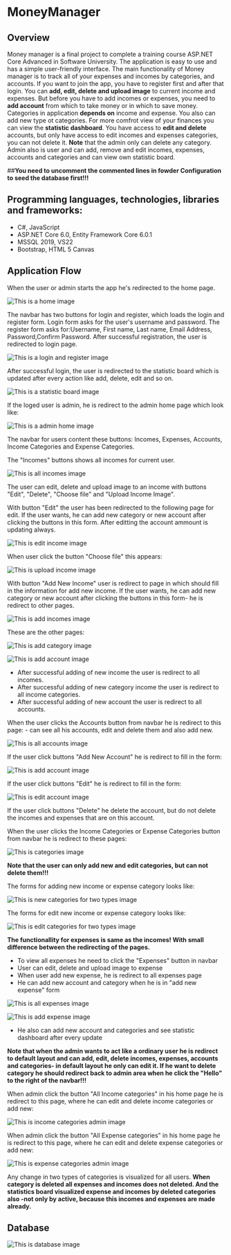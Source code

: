 # MoneyManager
## Overview
Money manager is a final project to complete a training course ASP.NET Core Advanced in Software University. The application is easy to use and has a simple user-friendly interface. The main functionality of Money manager is to track all of your expenses and incomes by categories, and accounts. If you want to join the app, you have to register first and after that login. You can **add, edit, delete and upload image** to current income and expenses. But before you have to add incomes or expenses, you need to **add account** from which to take money or in which to save money. Categories in application **depends on** income and expense. You also can add new type ot categories. For more comfrot view of your finances you can view the **statistic dashboard**. You have access to **edit and delete** accounts, but only have access to edit incomes and expenses categories, you can not delete it. **Note** that the admin only can delete any category. Admin also is user and can add, remove and edit incomes, expenses, accounts and categories and can view own statistic board.

##**You need to uncomment the commented lines in fowder Configuration to seed the database first!!!**

## Programming languages, technologies, libraries and frameworks:
- C#, JavaScript
- ASP.NET Core 6.0, Entity Framework Core 6.0.1
- MSSQL 2019, VS22
- Bootstrap, HTML 5 Canvas
## Application Flow
When the user or admin starts the app he's redirected to the home page.

![This is a home image](https://github.com/SpasinaSpasova/MoneyManager/blob/main/Screenshots/home.png)

The navbar has two buttons for login and register, which loads the login and register form. 
Login form asks for the user's username and password. 
The register form asks for:Username, First name, Last name, Email Address, Password,Confirm Password.
After successful registration, the user is redirected to login page.

![This is a login and register image](https://github.com/SpasinaSpasova/MoneyManager/blob/main/Screenshots/login_register.png)

After successful login, the user is redirected to the statistic board which is updated after every action like add, delete, edit and so on.

![This is a statistic board image](https://github.com/SpasinaSpasova/MoneyManager/blob/main/Screenshots/user_dashboard.png)

If the loged user is admin, he is redirect to the admin home page which look like:

![This is a admin home image](https://github.com/SpasinaSpasova/MoneyManager/blob/main/Screenshots/admin_home.png)

The navbar for users content these buttons: Incomes, Expenses, Accounts, Income Categories and Expense Categories.

The "Incomes" buttons shows all incomes for current user.

![This is all incomes image](https://github.com/SpasinaSpasova/MoneyManager/blob/main/Screenshots/AllIncomes.png)

The user can edit, delete and upload image to an income with buttons "Edit", "Delete", "Choose file" and "Upload Income Image".

With button "Edit" the user has been redirected to the following page for edit. If the user wants, he can add new category or new account after clicking the buttons in this form. After editting the account ammount is updating always.

![This is edit income image](https://github.com/SpasinaSpasova/MoneyManager/blob/main/Screenshots/EditIncome.png)

When user click the button "Choose file" this appears:

![This is upload income image](https://github.com/SpasinaSpasova/MoneyManager/blob/main/Screenshots/UploadImage.png)

With button "Add New Income" user is redirect to page in which should fill in the information for add new income. If the user wants, he can add new category or new account after clicking the buttons in this form- he is redirect to other pages.

![This is add incomes image](https://github.com/SpasinaSpasova/MoneyManager/blob/main/Screenshots/AddIncome.png)

These are the other pages:

![This is add category image](https://github.com/SpasinaSpasova/MoneyManager/blob/main/Screenshots/AddCategoryIncome.png)

![This is add account image](https://github.com/SpasinaSpasova/MoneyManager/blob/main/Screenshots/AddAccount.png)

- After successful adding of new income the user is redirect to all incomes.
- After successful adding of new category income the user is redirect to all income categories.
- After successful adding of new account the user is redirect to all accounts.

When the user clicks the Accounts button from navbar he is redirect to this page: - can see all his accounts, edit and delete them and also add new.

![This is all accounts image](https://github.com/SpasinaSpasova/MoneyManager/blob/main/Screenshots/AllAccounts.png)

If the user click buttons "Add New Account" he is redirect to fill in the form:

![This is add account image](https://github.com/SpasinaSpasova/MoneyManager/blob/main/Screenshots/AddAccount.png)

If the user click buttons "Edit" he is redirect to fill in the form:

![This is edit account image](https://github.com/SpasinaSpasova/MoneyManager/blob/main/Screenshots/EditAccount.png)

If the user click buttons "Delete" he delete the account, but do not delete the incomes and expenses that are on this account.

When the user clicks the Income Categories or Expense Categories button from navbar he is redirect to these pages:

![This is categories image](https://github.com/SpasinaSpasova/MoneyManager/blob/main/Screenshots/Categories.png)

**Note that the user can only add new and edit categories, but can not delete them!!!**

The forms for adding new income or expense category looks like: 

![This is new categories for two types image](https://github.com/SpasinaSpasova/MoneyManager/blob/main/Screenshots/NewCategory.png)

The forms for edit new income or expense category looks like: 

![This is edit categories for two types image](https://github.com/SpasinaSpasova/MoneyManager/blob/main/Screenshots/EditCategory.png)

**The functionallity for expenses is same as the incomes! With small difference between  the redirecting of the pages.**
 - To view all expenses he need to click the "Expenses" button in navbar
 - User can edit, delete and upload image to expense
 - When user add new expense, he is redirect to all expenses page
 - He can add new account and category when he is in "add new expense" form
 
 ![This is all expenses image](https://github.com/SpasinaSpasova/MoneyManager/blob/main/Screenshots/AllExpenses.png)
 
 ![This is add expense image](https://github.com/SpasinaSpasova/MoneyManager/blob/main/Screenshots/AddExpense.png)
 
 - He also can add new account and categories and see statistic dashboard after every update

**Note that when the admin wants to act like a ordinary user he is redirect to default layout and can add, edit, delete incomes, expenses, accounts and categories- in default layout he only can edit it. If he want to delete category he should redirect back to admin area when he click the "Hello" to the right of the navbar!!!**

When admin click the button "All Income categories" in his home page he is redirect to this page, where he can edit and delete income categories or add new:

![This is income categories admin image](https://github.com/SpasinaSpasova/MoneyManager/blob/main/Screenshots/ICAdmin.png)

When admin click the button "All Expense categories" in his home page he is redirect to this page, where he can edit and delete expense categories or add new:

![This is expense categories admin image](https://github.com/SpasinaSpasova/MoneyManager/blob/main/Screenshots/ECAdmin.png)

Any change in two types of categories is visualized for all users. **When category is deleted all expenses and incomes does not deleted. And the statistics board visualized expense and incomes by deleted categories also -not only by active, because this incomes and expenses are made already.**

## Database
![This is database image](https://github.com/SpasinaSpasova/MoneyManager/blob/main/Screenshots/Database.png)
